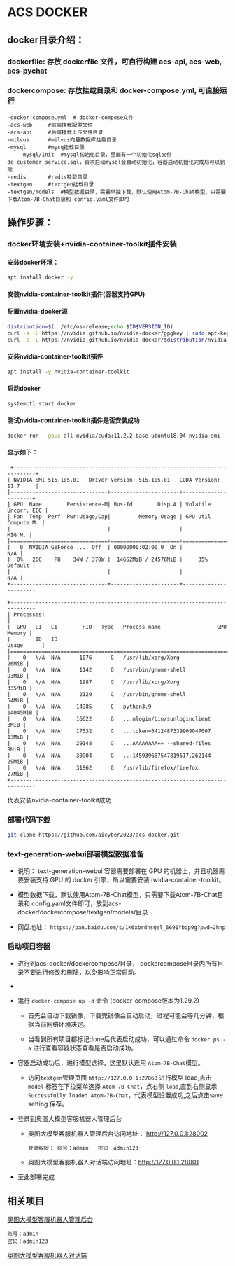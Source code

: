 # ACS DOCKER

## docker目录介绍：   

### dockerfile: 存放 dockerfile 文件，可自行构建 acs-api, acs-web, acs-pychat

### dockercompose: 存放挂载目录和 docker-compose.yml, 可直接运行
  	-docker-compose.yml  # docker-compose文件
  	-acs-web     #前端挂载配置文件
 	-acs-api     #后端挂载上传文件目录
  	-milvus      #milvus向量数据库挂载目录
  	-mysql       #mysq挂载目录
        -mysql/init  #mysql初始化目录，里面有一个初始化sql文件de_customer_service.sql，首次启动mysql会自动初始化，容器启动初始化完成后可以删除
  	-redis       #redis挂载目录
  	-textgen     #textgen挂载目录
  	-textgen/models  #模型数据目录，需要单独下载，默认使用Atom-7B-Chat模型，只需要下载Atom-7B-Chat目录和 config.yaml文件即可

## 操作步骤：

### docker环境安装+nvidia-container-toolkit插件安装


#### 安装docker环境： 
```bash
apt install docker -y
```
#### 安装nvidia-container-toolkit插件(容器支持GPU)
#### 配置nvidia-docker源
```bash
distribution=$(. /etc/os-release;echo $ID$VERSION_ID)
curl -s -L https://nvidia.github.io/nvidia-docker/gpgkey | sudo apt-key add -
curl -s -L https://nvidia.github.io/nvidia-docker/$distribution/nvidia-docker.list | sudo tee /etc/apt/sources.list.d/nvidia-docker.list
```
#### 安装nvidia-container-toolkit插件 
```bash
apt install -y nvidia-container-toolkit
```
#### 启动docker 
```bash
systemctl start docker
```
#### 测试nvidia-container-toolkit插件是否安装成功
```bash
docker run --gpus all nvidia/cuda:11.2.2-base-ubuntu18.04 nvidia-smi
```
#### 显示如下：
	 +-----------------------------------------------------------------------------+
	| NVIDIA-SMI 515.105.01   Driver Version: 515.105.01   CUDA Version: 11.7     |
	|-------------------------------+----------------------+----------------------+
	| GPU  Name        Persistence-M| Bus-Id        Disp.A | Volatile Uncorr. ECC |
	| Fan  Temp  Perf  Pwr:Usage/Cap|         Memory-Usage | GPU-Util  Compute M. |
	|                               |                      |               MIG M. |
	|===============================+======================+======================|
	|   0  NVIDIA GeForce ...  Off  | 00000000:02:00.0  On |                  N/A |
	|  0%   26C    P8    34W / 370W |  14652MiB / 24576MiB |     35%      Default |
	|                               |                      |                  N/A |
	+-------------------------------+----------------------+----------------------+
	
	+-----------------------------------------------------------------------------+
	| Processes:                                                                  |
	|  GPU   GI   CI        PID   Type   Process name                  GPU Memory |
	|        ID   ID                                                   Usage      |
	|=============================================================================|
	|    0   N/A  N/A      1076      G   /usr/lib/xorg/Xorg                 26MiB |
	|    0   N/A  N/A      1142      G   /usr/bin/gnome-shell               93MiB |
	|    0   N/A  N/A      1987      G   /usr/lib/xorg/Xorg                335MiB |
	|    0   N/A  N/A      2129      G   /usr/bin/gnome-shell               54MiB |
	|    0   N/A  N/A     14985      C   python3.9                       14045MiB |
	|    0   N/A  N/A     16622      G   ...nlogin/bin/sunloginclient        8MiB |
	|    0   N/A  N/A     17532      G   ...token=5412487339909047007       13MiB |
	|    0   N/A  N/A     29148      G   ...AAAAAAAA== --shared-files        8MiB |
	|    0   N/A  N/A     30904      G   ...145939687547819517,262144       29MiB |
	|    0   N/A  N/A     31862      G   /usr/lib/firefox/firefox           27MiB |
	+-----------------------------------------------------------------------------+

 代表安装nvidia-container-toolkit成功
		
### 部署代码下载

```bash
git clone https://github.com/aicyber2023/acs-docker.git  
``` 

### text-generation-webui部署模型数据准备

- 说明： text-generation-webui 容器需要部署在 GPU 的机器上，并且机器需要安装支持 GPU 的 docker 引擎，所以需要安装 nvidia-container-toolkit。

- 模型数据下载，默认使用Atom-7B-Chat模型，只需要下载Atom-7B-Chat目录和 config.yaml文件即可，放到acs-docker/dockercompose/textgen/models/目录

- 网盘地址： ```https://pan.baidu.com/s/1K6xbrdnsQel_5691Ybqp9g?pwd=2hnp```
 
### 启动项目容器

- 进行到acs-docker/dockercompose/目录， dockercompose目录内所有目录不要进行修改和删除，以免影响正常启动。
- 
- 运行 ```docker-compose up -d``` 命令 (docker-compose版本为1.29.2)

	- 首先会自动下载镜像，下载完镜像会自动启动，过程可能会等几分钟，根据当前网络环境决定。

	- 当看到所有项目都标记done后代表启动成功，可以通过命令 ```docker ps -a``` 进行查看容器状态查看是否启动成功。
  
- 容器启动成功后，进行模型选择，这里默认选用 ```Atom-7B-Chat```模型。
 
    - 访问```textgen```管理页面 ```http://127.0.0.1:27860``` 进行模型 load,点击 ```model``` 标签在下拉菜单选择 ```Atom-7B-Chat```，点右侧 ```load```,直到右侧显示 ```Successfully loaded Atom-7B-Chat```，代表模型设置成功,之后点击save setting 保存。
 
- 登录到奥图大模型客服机器人管理后台

    -  奥图大模型客服机器人管理后台访问地址： http://127.0.0.1:28002

		```登录权限： 账号：admin   密码：admin123```
		
	- 奥图大模型客服机器人对话端访问地址：http://127.0.0.1:28001
		
- 至此部署完成	
		
## 相关项目

[奥图大模型客服机器人管理后台](https://github.com/aicyber2023/ai-customer-service-admin)

    账号：admin
    密码：admin123

[奥图大模型客服机器人对话端](https://github.com/aicyber2023/ai-customer-service-chat)
